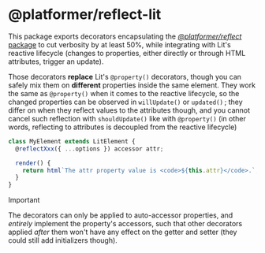 # @platformer/reflect-lit

This package exports decorators encapsulating the [_@platformer/reflect_ package](../core/README.md) to cut verbosity by at least 50%, while integrating with Lit's reactive lifecycle (changes to properties, either directly or through HTML attributes, trigger an update).

Those decorators **replace** Lit's `@property()` decorators, though you can safely mix them on **different** properties inside the same element.
They work the same as `@property()` when it comes to the reactive lifecycle, so the changed properties can be observed in `willUpdate()` or `updated()` ; they differ on when they reflect values to the attributes though, and you cannot cancel such reflection with `shouldUpdate()` like with `@property()` (in other words, reflecting to attributes is decoupled from the reactive lifecycle)

```js
class MyElement extends LitElement {
  @reflectXxx({ ...options }) accessor attr;

  render() {
    return html`The attr property value is <code>${this.attr}</code>.`;
  }
}
```

> [!IMPORTANT]
> The decorators can only be applied to auto-accessor properties, and _entirely_ implement the property's accessors, such that other decorators applied _after_ them won't have any effect on the getter and setter (they could still add initializers though).
